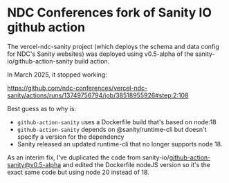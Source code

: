 # NDC Conferences fork of Sanity IO github action

The vercel-ndc-sanity project (which deploys the schema and data config
for NDC's Sanity websites) was deployed using v0.5-alpha of the
sanity-io/github-action-sanity build action.

In March 2025, it stopped working:

https://github.com/ndc-conferences/vercel-ndc-sanity/actions/runs/13749756794/job/38518955926#step:2:108

Best guess as to why is:

* `github-action-sanity` uses a Dockerfile build that's based on node:18
* `github-action-sanity` depends on @sanity/runtime-cli but doesn't specify a version for the dependency
* Sanity released an updated runtime-cli that no longer supports node 18.

As an interim fix, I've duplicated the code from sanity-io/github-action-sanity@v0.5-alpha and edited the Dockerfile nodeJS version so it's the exact same code but using node 20 instead of 18.






